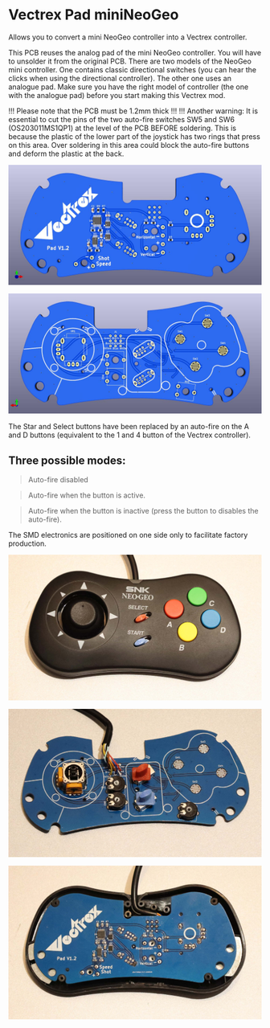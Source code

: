 # Vectrex Pad miniNeoGeo

Allows you to convert a mini NeoGeo controller into a Vectrex controller.

This PCB reuses the analog pad of the mini NeoGeo controller. You will have to unsolder it from the original PCB.
There are two models of the NeoGeo mini controller. One contains classic directional switches (you can hear the clicks when using the directional controller). The other one uses an analogue pad. Make sure you have the right model of controller (the one with the analogue pad) before you start making this Vectrex mod.

!!! Please note that the PCB must be 1.2mm thick !!!
!!! Another warning: It is essential to cut the pins of the two auto-fire switches SW5 and SW6 (OS203011MS1QP1) at the level of the PCB BEFORE soldering. This is because the plastic of the lower part of the joystick has two rings that press on this area. Over soldering in this area could block the auto-fire buttons and deform the plastic at the back.

![PCB Top](https://github.com/Guimli/Vectrex-Pad-miniNeoGeo/raw/main/Images/Vectrex%20Pad%20miniNeoGeo%20Top.jpg)

![PCB Bottom](https://github.com/Guimli/Vectrex-Pad-miniNeoGeo/raw/main/Images/Vectrex%20Pad%20miniNeoGeo%20Bottom.jpg)

The Star and Select buttons have been replaced by an auto-fire on the A and D buttons (equivalent to the 1 and 4 button of the Vectrex controller).

## Three possible modes:

> Auto-fire disabled

> Auto-fire when the button is active.

> Auto-fire when the button is inactive (press the button to disables the auto-fire).

The SMD electronics are positioned on one side only to facilitate factory production.

![Image01](https://github.com/Guimli/Vectrex-Pad-miniNeoGeo/raw/main/Images/Image01.jpg)

![Image02](https://github.com/Guimli/Vectrex-Pad-miniNeoGeo/raw/main/Images/Image02.jpg)

![Image03](https://github.com/Guimli/Vectrex-Pad-miniNeoGeo/raw/main/Images/Image03.jpg)